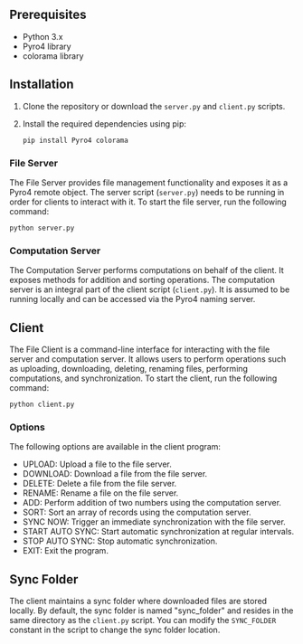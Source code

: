 ## Prerequisites

- Python 3.x
- Pyro4 library
- colorama library

## Installation

1. Clone the repository or download the `server.py` and `client.py` scripts.
2. Install the required dependencies using pip:

   ```shell
   pip install Pyro4 colorama
   ```

### File Server

The File Server provides file management functionality and exposes it as a Pyro4 remote object. The server script (`server.py`) needs to be running in order for clients to interact with it. To start the file server, run the following command:

```shell
python server.py
```

### Computation Server

The Computation Server performs computations on behalf of the client. It exposes methods for addition and sorting operations. The computation server is an integral part of the client script (`client.py`). It is assumed to be running locally and can be accessed via the Pyro4 naming server.

## Client

The File Client is a command-line interface for interacting with the file server and computation server. It allows users to perform operations such as uploading, downloading, deleting, renaming files, performing computations, and synchronization. To start the client, run the following command:

```shell
python client.py
```

### Options

The following options are available in the client program:

- UPLOAD: Upload a file to the file server.
- DOWNLOAD: Download a file from the file server.
- DELETE: Delete a file from the file server.
- RENAME: Rename a file on the file server.
- ADD: Perform addition of two numbers using the computation server.
- SORT: Sort an array of records using the computation server.
- SYNC NOW: Trigger an immediate synchronization with the file server.
- START AUTO SYNC: Start automatic synchronization at regular intervals.
- STOP AUTO SYNC: Stop automatic synchronization.
- EXIT: Exit the program.

## Sync Folder

The client maintains a sync folder where downloaded files are stored locally. By default, the sync folder is named "sync_folder" and resides in the same directory as the `client.py` script. You can modify the `SYNC_FOLDER` constant in the script to change the sync folder location.
